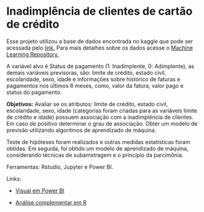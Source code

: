 # Inadimplência de clientes de cartão de crédito

Esse projeto utilizou a base de dados encontrada no kaggle que pode ser acessada pelo [link.](https://www.kaggle.com/datasets/gabrieloliveirasan/inadimplncia-de-clientes-de-carto-de-crdito?resource=download) Para mais detalhes sobre os dados acesse o [Machine Learning Repository.](https://archive.ics.uci.edu/ml/datasets/default+of+credit+card+clients)

A variável alvo é Status de pagamento (1: Inadimplente, 0: Adimplente), as demais variáveis previsoras, são: limite de crédito, estado civil, escolaridade, sexo, idade e informações sobre histórico de faturas e pagamentos nos últimos 6 meses, como, valor da fatura, valor pago e status do pagamento.

**Objetivos:** Avaliar se os atributos: limite de crédito, estado civil, escolaridade, sexo, idade (categorias foram criadas para as variáveis limite de crédito e idade) possuem associação com a inadimplência de clientes. Em caso de positivo determinar o grau de associação. Obter um modelo de previsão utilizando algoritmos de aprendizado de máquina.

Teste de hipóteses foram realizados e outras medidas estatísticas foram obtidas. Em seguida, foi obtido um modelo de aprendizado de máquina, considerando técnicas de subamstragem e o princípio da parcimônia. 

Ferramentas: Rstudio, Jupyter e Power BI.

Links:

- [Visual em Power BI](https://app.powerbi.com/view?r=eyJrIjoiMzNlYTA0YmUtMDRiOC00NWU4LWE0MDAtMGIxYjc5ZDdjNDEyIiwidCI6ImVmODAxNDBiLTE1MGQtNDY0Yy04ZGY4LTUwZGNjMmMyMzk2YyJ9)

- [Análise complementar em R](https://rpubs.com/fagna/1040245) 



 
